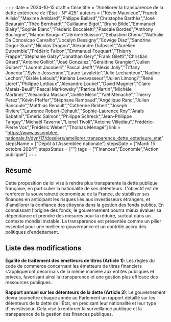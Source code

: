 +++
date = 2024-10-15
draft = false
title = "Améliorer la transparence de la dette extérieure de l’État - N° 425"
auteurs = ["Kévin Mauvieux","Franck Allisio","Maxime Amblard","Philippe Ballard","Christophe Barthès","José Beaurain","Théo Bernhardt","Guillaume Bigot","Bruno Bilde","Emmanuel Blairy","Sophie Blanc","Frédéric Boccaletti","Pascale Bordes","Anthony Boulogne","Manon Bouquin","Jérôme Buisson","Sébastien Chenu","Nathalie Da Conceicao Carvalho","Jocelyn Dessigny","Edwige Diaz","Sandrine Dogor-Such","Nicolas Dragon","Alexandre Dufosset","Aurélien Dutremble","Frédéric Falcon","Emmanuel Fouquart","Thierry Frappé","Stéphanie Galzy","Jonathan Gery","Frank Giletti","Christian Girard","Antoine Golliot","José Gonzalez","Géraldine Grangier","Julien Guibert","Laurent Jacobelli","Pascal Jenft","Alexis Jolly","Tiffany Joncour","Sylvie Josserand","Laure Lavalette","Julie Lechanteux","Nadine Lechon","Gisèle Lelouis","Katiana Levavasseur","Julien Limongi","René Lioret","Philippe Lottiaux","Alexandre Loubet","David Magnier","Claire Marais-Beuil","Pascal Markowsky","Patrice Martin","Michèle Martinez","Alexandra Masson","Joëlle Mélin","Yaël Ménaché","Thierry Perez","Kévin Pfeffer","Stéphane Rambaud","Angélique Ranc","Julien Rancoule","Matthias Renault","Catherine Rimbert","Joseph Rivière","Laurence Robert-Dehault","Sophie-Laurence Roy","Anaïs Sabatini","Emeric Salmon","Philippe Schreck","Jean-Philippe Tanguy","Michaël Taverne","Lionel Tivoli","Antoine Villedieu","Frédéric-Pierre Vos","Frédéric Weber","Thomas Ménagé"]
link = "https://www.assemblee-nationale.fr/dyn/17/dossiers/ameliorer_transparence_dette_exterieure_etat"
stepsName = ["Dépôt à l'Assemblée nationale"]
stepsDate = ["Mardi 15 octobre 2024"]
stepsStatus = [""]
tags = ["Finances","Économie","Action publique"]
+++

## Résumé

Cette proposition de loi vise à rendre plus transparente la dette publique française, en particulier la nationalité de ses détenteurs. L'objectif est de renforcer la souveraineté économique de la France, de stabiliser ses finances en anticipant les risques liés aux investisseurs étrangers, et d'améliorer la confiance des citoyens dans la gestion des fonds publics. En connaissant l'origine des fonds, le gouvernement pourra mieux évaluer sa dépendance et prendre des mesures pour la réduire, surtout dans un contexte mondial instable. La transparence est présentée comme un pilier essentiel pour une meilleure gouvernance et un contrôle accru des politiques d'endettement.

## Liste des modifications

**Égalité de traitement des émetteurs de titres (Article 1)**: Les règles du code de commerce concernant les émetteurs de titres financiers s'appliqueront désormais de la même manière aux entités publiques et privées, favorisant ainsi la transparence et une gestion plus efficace des ressources publiques.

**Rapport annuel sur les détenteurs de la dette (Article 2)**: Le gouvernement devra soumettre chaque année au Parlement un rapport détaillé sur les détenteurs de la dette de l'État, en précisant leur nationalité et leur type d'investisseur. Cela vise à renforcer la surveillance publique et la transparence de la gestion des finances publiques.

